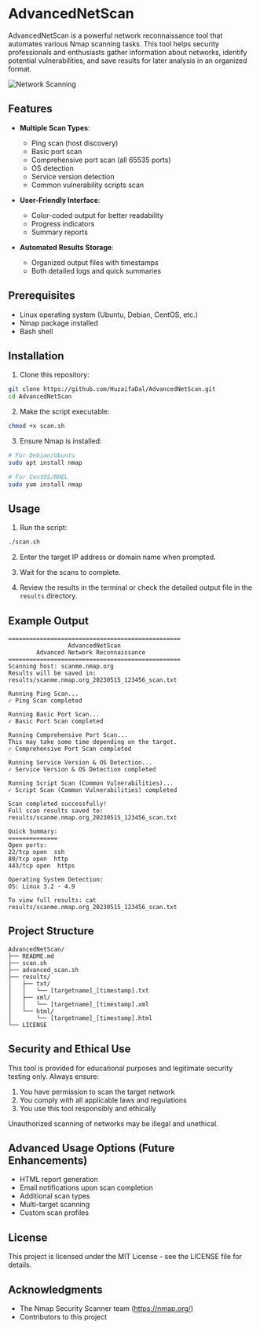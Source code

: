 # AdvancedNetScan
AdvancedNetScan is a powerful network reconnaissance tool that automates various Nmap scanning tasks. This tool helps security professionals and enthusiasts gather information about networks, identify potential vulnerabilities, and save results for later analysis in an organized format.

![Network Scanning](https://raw.githubusercontent.com/your-username/nmap-bash-scanner/main/screenshots/scan-demo.png)

## Features

- **Multiple Scan Types**:
  - Ping scan (host discovery)
  - Basic port scan
  - Comprehensive port scan (all 65535 ports)
  - OS detection
  - Service version detection
  - Common vulnerability scripts scan

- **User-Friendly Interface**:
  - Color-coded output for better readability
  - Progress indicators
  - Summary reports

- **Automated Results Storage**:
  - Organized output files with timestamps
  - Both detailed logs and quick summaries

## Prerequisites

- Linux operating system (Ubuntu, Debian, CentOS, etc.)
- Nmap package installed
- Bash shell

## Installation

1. Clone this repository:
```bash
git clone https://github.com/HuzaifaDal/AdvancedNetScan.git
cd AdvancedNetScan
```

2. Make the script executable:
```bash
chmod +x scan.sh
```

3. Ensure Nmap is installed:
```bash
# For Debian/Ubuntu
sudo apt install nmap

# For CentOS/RHEL
sudo yum install nmap
```

## Usage

1. Run the script:
```bash
./scan.sh
```

2. Enter the target IP address or domain name when prompted.

3. Wait for the scans to complete.

4. Review the results in the terminal or check the detailed output file in the `results` directory.

## Example Output

```
=================================================
                 AdvancedNetScan                    
        Advanced Network Reconnaissance         
=================================================
Scanning host: scanme.nmap.org
Results will be saved in: results/scanme.nmap.org_20230515_123456_scan.txt

Running Ping Scan...
✓ Ping Scan completed

Running Basic Port Scan...
✓ Basic Port Scan completed

Running Comprehensive Port Scan...
This may take some time depending on the target.
✓ Comprehensive Port Scan completed

Running Service Version & OS Detection...
✓ Service Version & OS Detection completed

Running Script Scan (Common Vulnerabilities)...
✓ Script Scan (Common Vulnerabilities) completed

Scan completed successfully!
Full scan results saved to: results/scanme.nmap.org_20230515_123456_scan.txt

Quick Summary:
==============
Open ports:
22/tcp open  ssh
80/tcp open  http
443/tcp open  https

Operating System Detection:
OS: Linux 3.2 - 4.9

To view full results: cat results/scanme.nmap.org_20230515_123456_scan.txt
```

## Project Structure

```
AdvancedNetScan/
├── README.md
├── scan.sh
├── advanced_scan.sh
├── results/
│   ├── txt/
│   │   └── [targetname]_[timestamp].txt
│   ├── xml/
│   │   └── [targetname]_[timestamp].xml
│   └── html/
│       └── [targetname]_[timestamp].html
└── LICENSE
```

## Security and Ethical Use

This tool is provided for educational purposes and legitimate security testing only. Always ensure:

1. You have permission to scan the target network
2. You comply with all applicable laws and regulations
3. You use this tool responsibly and ethically

Unauthorized scanning of networks may be illegal and unethical.

## Advanced Usage Options (Future Enhancements)

- HTML report generation
- Email notifications upon scan completion
- Additional scan types
- Multi-target scanning
- Custom scan profiles

## License

This project is licensed under the MIT License - see the LICENSE file for details.

## Acknowledgments

- The Nmap Security Scanner team (https://nmap.org/)
- Contributors to this project
